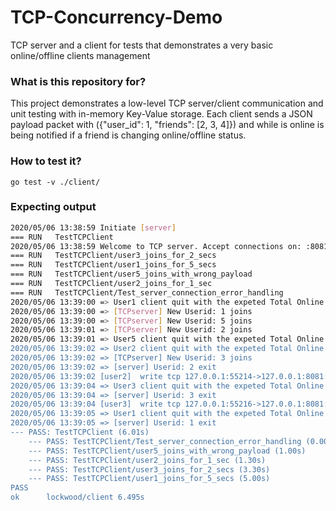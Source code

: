 # TCP-Concurrency-Demo
TCP server and a client for tests that demonstrates a very basic online/offline clients management

### What is this repository for?
This project demonstrates a low-level TCP server/client communication and unit testing with in-memory Key-Value storage. Each client sends a JSON payload packet with ({"user_id": 1, "friends": [2, 3, 4]}) and while is online is being notified if a friend is changing online/offline status.

### How to test it?
```go test -v ./client/```

### Expecting output
```bash
2020/05/06 13:38:59 Initiate [server]
=== RUN   TestTCPClient
2020/05/06 13:38:59 Welcome to TCP server. Accept connections on: :8081
=== RUN   TestTCPClient/user3_joins_for_2_secs
=== RUN   TestTCPClient/user1_joins_for_5_secs
=== RUN   TestTCPClient/user5_joins_with_wrong_payload
=== RUN   TestTCPClient/user2_joins_for_1_sec
=== RUN   TestTCPClient/Test_server_connection_error_handling
2020/05/06 13:39:00 => User1 client quit with the expeted Total Online messages: 0 and Total Offline messages: 0 ([user1] dial tcp 127.0.0.1:8082: connect: connection refused)
2020/05/06 13:39:00 => [TCPserver] New Userid: 1 joins
2020/05/06 13:39:00 => [TCPserver] New Userid: 5 joins
2020/05/06 13:39:01 => [TCPserver] New Userid: 2 joins
2020/05/06 13:39:01 => User5 client quit with the expeted Total Online messages: 0 and Total Offline messages: 0 ([server] You can't be friend with yourself)
2020/05/06 13:39:02 => User2 client quit with the expeted Total Online messages: 1 and Total Offline messages: 0 ()
2020/05/06 13:39:02 => [TCPserver] New Userid: 3 joins
2020/05/06 13:39:02 => [server] Userid: 2 exit
2020/05/06 13:39:02 [user2]  write tcp 127.0.0.1:55214->127.0.0.1:8081: use of closed network connection
2020/05/06 13:39:04 => User3 client quit with the expeted Total Online messages: 1 and Total Offline messages: 0 (are you still there?)
2020/05/06 13:39:04 => [server] Userid: 3 exit
2020/05/06 13:39:04 [user3]  write tcp 127.0.0.1:55216->127.0.0.1:8081: use of closed network connection
2020/05/06 13:39:05 => User1 client quit with the expeted Total Online messages: 2 and Total Offline messages: 2 ()
2020/05/06 13:39:05 => [server] Userid: 1 exit
--- PASS: TestTCPClient (6.01s)
    --- PASS: TestTCPClient/Test_server_connection_error_handling (0.00s)
    --- PASS: TestTCPClient/user5_joins_with_wrong_payload (1.00s)
    --- PASS: TestTCPClient/user2_joins_for_1_sec (1.30s)
    --- PASS: TestTCPClient/user3_joins_for_2_secs (3.30s)
    --- PASS: TestTCPClient/user1_joins_for_5_secs (5.00s)
PASS
ok  	lockwood/client	6.495s
```

